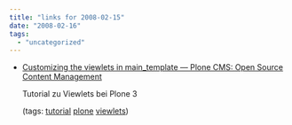 ```yaml
---
title: "links for 2008-02-15"
date: "2008-02-16"
tags: 
  - "uncategorized"
---
```


- [Customizing the viewlets in main\_template — Plone CMS: Open Source Content Management](http://plone.org/documentation/tutorial/customizing-main-template-viewlets/tutorial-all-pages)
    
    Tutorial zu Viewlets bei Plone 3
    
    (tags: [tutorial](http://del.icio.us/heinzwittenbrink/tutorial) [plone](http://del.icio.us/heinzwittenbrink/plone) [viewlets](http://del.icio.us/heinzwittenbrink/viewlets))

